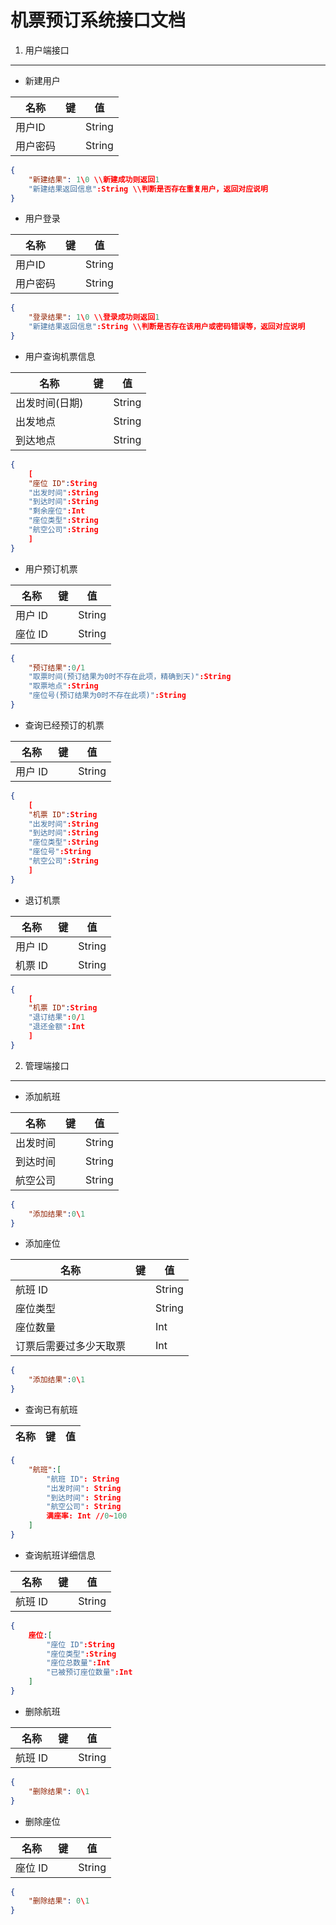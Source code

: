 机票预订系统接口文档
================

1. 用户端接口
-----------
- 新建用户

| 名称           | 键            | 值    |
| ------------- | ------------- | ----- |
|用户ID||String|
|用户密码||String|
``` JSON
{
    "新建结果": 1\0 \\新建成功则返回1
    "新建结果返回信息":String \\判断是否存在重复用户，返回对应说明
}
```

- 用户登录

| 名称           | 键            | 值    |
| ------------- | ------------- | ----- |
|用户ID||String|
|用户密码||String|

``` JSON
{
    "登录结果": 1\0 \\登录成功则返回1
    "新建结果返回信息":String \\判断是否存在该用户或密码错误等，返回对应说明
}
```

- 用户查询机票信息

| 名称           | 键            | 值    |
| ------------- | ------------- | ----- |
| 出发时间(日期)   |  |  String|
| 出发地点      |       |String|
| 到达地点      |       |String|   |

``` JSON
{
    [
    "座位 ID":String
    "出发时间":String
    "到达时间":String
    "剩余座位":Int
    "座位类型":String
    "航空公司":String
    ]
}
```

- 用户预订机票

| 名称           | 键            | 值    |
| ------------- | ------------- | ----- |
|用户 ID||String|
| 座位 ID   |  |  String|

``` JSON
{
    "预订结果":0/1
    "取票时间(预订结果为0时不存在此项，精确到天)":String
    "取票地点":String
    "座位号(预订结果为0时不存在此项)":String
}
```

- 查询已经预订的机票  

| 名称           | 键            | 值    |
| ------------- | ------------- | ----- |
|用户 ID||String|

``` JSON
{
    [
    "机票 ID":String
    "出发时间":String
    "到达时间":String
    "座位类型":String
    "座位号":String
    "航空公司":String
    ]
}
```

- 退订机票

| 名称           | 键            | 值    |
| ------------- | ------------- | ----- |
|用户 ID||String|
|机票 ID||String|

``` JSON
{
    [
    "机票 ID":String
    "退订结果":0/1
    "退还金额":Int
    ]
}
```

2. 管理端接口
-----------
- 添加航班

| 名称           | 键            | 值    |
| ------------- | ------------- | ----- |
|出发时间 ||String|
|到达时间||String|
|航空公司||String|

``` JSON
{
    "添加结果":0\1
}
```
- 添加座位

|名称|键|值|
| --- | --- | --- |
| 航班 ID| | String|
|座位类型||String|
|座位数量||Int|
|订票后需要过多少天取票||Int|

``` JSON
{
    "添加结果":0\1
}
```



- 查询已有航班

|名称|键|值|
| --- | --- | --- |
``` JSON
{
    "航班":[
        "航班 ID": String
        "出发时间": String
        "到达时间": String
        "航空公司": String
        满座率: Int //0~100
    ]
}
```

- 查询航班详细信息

|名称|键|值|
| --- | --- | --- |
|航班 ID|| String|

``` JSON
{
    座位:[
        "座位 ID":String
        "座位类型":String
        "座位总数量":Int
        "已被预订座位数量":Int
    ]
}
```

- 删除航班

|名称|键|值|
| --- | --- | --- |
|航班 ID|| String|

``` JSON
{
    "删除结果": 0\1
}
```

- 删除座位

|名称|键|值|
| --- | --- | --- |
|座位 ID|| String|

``` JSON
{
    "删除结果": 0\1
}
```
